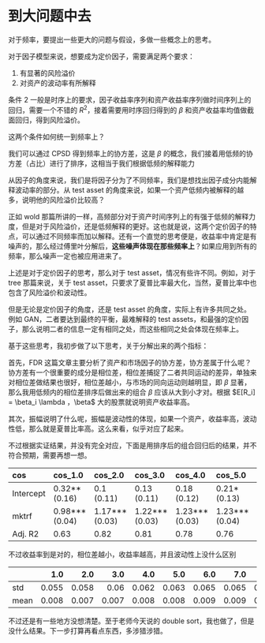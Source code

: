 # 到大问题中去

对于频率，要提出一些更大的问题与假设，多做一些概念上的思考。

对于因子模型来说，想要成为定价因子，需要满足两个要求：

1. 有显著的风险溢价
2. 对资产的波动率有所解释

条件 2 一般是时序上的要求，因子收益率序列和资产收益率序列做时间序列上的回归，需要一个不错的 $R^2$，接着需要用时序回归得到的 $\beta$ 和资产收益率均值做截面回归，得到风险溢价。

这两个条件如何统一到频率上？

我们可以通过 CPSD 得到频率上的协方差，这是 $\beta$ 的概念，我们接着用低频的协方差（占比）进行了排序，这相当于我们根据低频的解释能力

从因子的角度来说，我们是将因子分为了不同频率，我们是想找出因子成分内能解释波动率的部分。从 test asset 的角度来说，如果一个资产低频内被解释的越多，说明他的风险溢价比较高？

正如 wold 那篇所讲的一样，高频部分对于资产时间序列上的有强于低频的解释力度，但是对于风险溢价，还是低频解释的更好。这也就是说，这两个定价因子的特点，可以通过不同频率而加以解释。还有一个直觉的思考便是，收益率中肯定是有噪声的，那么经过傅里叶分解后，**这些噪声体现在那些频率上**？如果应用到所有的频率，那么噪声一定也被应用进来了。

上述是对于定价因子的思考，那么对于 test asset，情况有些许不同。例如，对于 tree 那篇来说，关于 test asset，只要求了夏普比率最大化，当然，夏普比率中也包含了风险溢价和波动性。

但是无论是定价因子的角度，还是 test asset 的角度，实际上有许多共同之处。例如 GAN，二者要达到最终的平衡，最难解释的 test assets，和最强的定价因子，那么说明二者的信息一定有相同之处，而这些相同之处会体现在频率上。

基于这些思考，我初步做了以下思考，关于分解出来的两个指标：

首先，FDR 这篇文章主要分析了资产和市场因子的协方差，协方差属于什么呢？协方差有一个很重要的成分是相位差，相位差捕捉了二者共同运动的差异，单独来对相位差做结果也很好，相位差越小，与市场的同向运动则越明显，即 $\beta$ 显著，那么我用低频内的相位差排序后做出来的组合 $\beta$ 应该从大到小才对。根据 $E[R_i] = \beta_i \lambda $，$\beta$ 大的股票就说明资产收益率高。

其次，振幅说明了什么呢，振幅是波动性的体现，如果一个资产，收益率高，波动性低，那么就是夏普比率高。这么来看，似乎对应了起来。

不过根据实证结果，并没有完全对应，下面是用排序后的组合回归后的结果，并不符合预期，需要再想一想。

<div class = 'centertable'>

| cos       | cos_1.0           | cos_2.0           | cos_3.0           | cos_4.0           | cos_5.0           | cos_6.0           | cos_7.0          | cos_8.0           | cos_9.0           | cos_10.0          | cos_long_short    |
|:----------|:------------------|:------------------|:------------------|:------------------|:------------------|:------------------|:-----------------|:------------------|:------------------|:------------------|:------------------|
| Intercept | 0.32**<br>(0.16)  | 0.1<br>(0.11)     | 0.13<br>(0.11)    | 0.18<br>(0.12)    | 0.21*<br>(0.13)   | 0.24*<br>(0.14)   | 0.3**<br>(0.15)  | 0.33*<br>(0.17)   | 0.41**<br>(0.2)   | 0.72***<br>(0.2)  | 0.41***<br>(0.12) |
| mktrf     | 0.98***<br>(0.04) | 1.17***<br>(0.03) | 1.22***<br>(0.03) | 1.23***<br>(0.03) | 1.23***<br>(0.04) | 1.24***<br>(0.04) | 1.2***<br>(0.04) | 1.18***<br>(0.04) | 1.08***<br>(0.04) | 0.93***<br>(0.04) | -0.05<br>(0.04)   |
| Adj. R2   | 0.63              | 0.82              | 0.81              | 0.78              | 0.76              | 0.73              | 0.69             | 0.64              | 0.54              | 0.47              | 0.0               |

</div>

不过收益率到是对的，相位差越小，收益率越高，并且波动性上没什么区别

<div class = 'centertable'>

|      |   1.0 |   2.0 |   3.0 |   4.0 |   5.0 |   6.0 |   7.0 |   8.0 |   9.0 |   10.0 |   long_short |
|:-----|------:|------:|------:|------:|------:|------:|------:|------:|------:|-------:|-------------:|
| std  | 0.055 | 0.058 | 0.06  | 0.062 | 0.063 | 0.065 | 0.065 | 0.066 | 0.065 |  0.061 |        0.029 |
| mean | 0.008 | 0.007 | 0.007 | 0.008 | 0.008 | 0.009 | 0.009 | 0.009 | 0.009 |  0.012 |        0.004 |

</div>

不过还是有一些地方没想清楚。至于老师今天说的 double sort，我也做了，但是没什么结果。下一步打算再看点东西，多涉猎涉猎。














